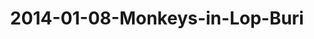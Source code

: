 ---
layout: blog
title: 2014-01-08-Monkeys-in-Lop-Buri
category: blog
lat: 14.80135
lng: 100.61446
image: https://s3-us-west-2.amazonaws.com/travels2013/2014-01-08 23:02:36 PST.jpg
observation: 20140108230236PST
---